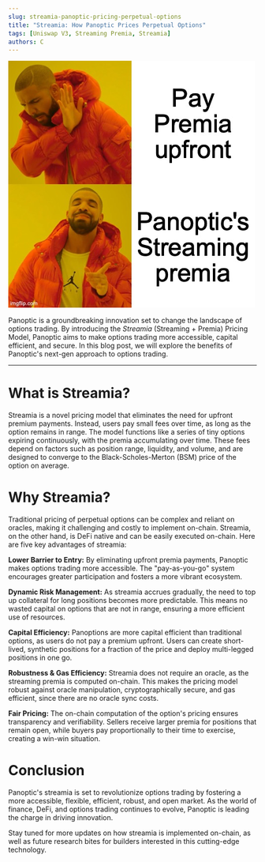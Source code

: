 ```yaml
---
slug: streamia-panoptic-pricing-perpetual-options
title: "Streamia: How Panoptic Prices Perpetual Options"
tags: [Uniswap V3, Streaming Premia, Streamia]
authors: C
---
```


![img-1](./im1.png)

Panoptic is a groundbreaking innovation set to change the landscape of options trading. By introducing the *Streamia* (Streaming + Premia) Pricing Model, Panoptic aims to make options trading more accessible, capital efficient, and secure. In this blog post, we will explore the benefits of Panoptic's next-gen approach to options trading.

<!--truncate-->

---

# What is Streamia?

Streamia is a novel pricing model that eliminates the need for upfront premium payments. Instead, users pay small fees over time, as long as the option remains in range. The model functions like a series of tiny options expiring continuously, with the premia accumulating over time. These fees depend on factors such as position range, liquidity, and volume, and are designed to converge to the Black-Scholes-Merton (BSM) price of the option on average.

# Why Streamia?
Traditional pricing of perpetual options can be complex and reliant on oracles, making it challenging and costly to implement on-chain. Streamia, on the other hand, is DeFi native and can be easily executed on-chain. Here are five key advantages of streamia:

**Lower Barrier to Entry:** By eliminating upfront premia payments, Panoptic makes options trading more accessible. The "pay-as-you-go" system encourages greater participation and fosters a more vibrant ecosystem.

**Dynamic Risk Management:** As streamia accrues gradually, the need to top up collateral for long positions becomes more predictable. This means no wasted capital on options that are not in range, ensuring a more efficient use of resources.

**Capital Efficiency:** Panoptions are more capital efficient than traditional options, as users do not pay a premium upfront. Users can create short-lived, synthetic positions for a fraction of the price and deploy multi-legged positions in one go.

**Robustness & Gas Efficiency:** Streamia does not require an oracle, as the streaming premia is computed on-chain. This makes the pricing model robust against oracle manipulation, cryptographically secure, and gas efficient, since there are no oracle sync costs.

**Fair Pricing:** The on-chain computation of the option's pricing ensures transparency and verifiability. Sellers receive larger premia for positions that remain open, while buyers pay proportionally to their time to exercise, creating a win-win situation.

# Conclusion
Panoptic's streamia is set to revolutionize options trading by fostering a more accessible, flexible, efficient, robust, and open market. As the world of finance, DeFi, and options trading continues to evolve, Panoptic is leading the charge in driving innovation.

Stay tuned for more updates on how streamia is implemented on-chain, as well as future research bites for builders interested in this cutting-edge technology.